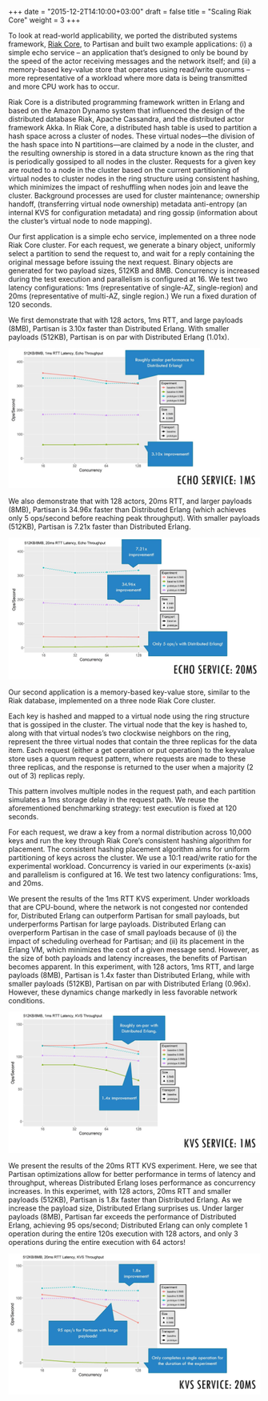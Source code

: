 +++
date = "2015-12-2T14:10:00+03:00"
draft = false
title = "Scaling Riak Core"
weight = 3
+++

To look at read-world applicability, we ported the distributed systems
framework, [Riak Core](http://www.github.com/basho/riak_core), to Partisan
and built two example applications: (i) a simple echo service – an
application that’s designed to only be bound by the speed of the actor
receiving messages and the network itself; and (ii) a memory-based key-value
store that operates using read/write quorums – more representative of a
workload where more data is being transmitted and more CPU work has to occur.

Riak Core is a distributed programming framework written in Erlang and based
on the Amazon Dynamo system that influenced the design of the distributed
database Riak, Apache Cassandra, and the distributed actor framework Akka. In
Riak Core, a distributed hash table is used to partition a hash space across
a cluster of nodes. These virtual nodes—the division of the hash space into N
partitions—are claimed by a node in the cluster, and the resulting ownership
is stored in a data structure known as the ring that is periodically gossiped
to all nodes in the cluster. Requests for a given key are routed to a node in
the cluster based on the current partitioning of virtual nodes to cluster
nodes in the ring structure using consistent hashing, which minimizes the
impact of reshuffling when nodes join and leave the cluster. Background
processes are used for cluster maintenance; ownership handoff, (transferring
virtual node ownership) metadata anti-entropy (an internal KVS for
configuration metadata) and ring gossip (information about the cluster’s
virtual node to node mapping).

Our first application is a simple echo service, implemented on a three node
Riak Core cluster. For each request, we generate a binary object, uniformly
select a partition to send the request to, and wait for a reply containing
the original message before issuing the next request. Binary objects are
generated for two payload sizes, 512KB and 8MB. Concurrency is increased
during the test execution and parallelism is configured at 16. We test two
latency configurations: 1ms (representative of single-AZ, single-region) and
20ms (representative of multi-AZ, single region.) We run a fixed duration of
120 seconds.

We first demonstrate that with 128 actors, 1ms RTT, and large payloads (8MB),
Partisan is 3.10x faster than Distributed Erlang. With smaller payloads
(512KB), Partisan is on par with Distributed Erlang (1.01x).

<img src="img/echo-1ms.JPG" alt="Echo Service: 1ms" class="graph" />

We also demonstrate that with 128 actors, 20ms RTT, and larger payloads
(8MB), Partisan is 34.96x faster than Distributed Erlang (which achieves only
5 ops/second before reaching peak throughput). With smaller payloads (512KB),
Partisan is 7.21x faster than Distributed Erlang.

<img src="img/echo-20ms.JPG" alt="Echo Service: 20ms" class="graph" />

Our second application is a memory-based key-value store, similar to the Riak
database, implemented on a three node Riak Core cluster.

Each key is hashed and mapped to a virtual node using the ring structure that
is gossiped in the cluster. The virtual node that the key is hashed to, along
with that virtual nodes’s two clockwise neighbors on the ring, represent the
three virtual nodes that contain the three replicas for the data item. Each
request (either a get operation or put operation) to the keyvalue store uses
a quorum request pattern, where requests are made to these three replicas,
and the response is returned to the user when a majority (2 out of 3)
replicas reply.

This pattern involves multiple nodes in the request path, and each partition
simulates a 1ms storage delay in the request path. We reuse the
aforementioned benchmarking strategy: test execution is fixed at 120 seconds.

For each request, we draw a key from a normal distribution across 10,000 keys
and run the key through Riak Core’s consistent hashing algorithm for
placement. The consistent hashing placement algorithm aims for uniform
partitioning of keys across the cluster. We use a 10:1 read/write ratio for
the experimental workload. Concurrency is varied in our experiments (x-axis)
and parallelism is configured at 16. We test two latency configurations: 1ms,
and 20ms.

We present the results of the 1ms RTT KVS experiment. Under workloads that
are CPU-bound, where the network is not congested nor contended for,
Distributed Erlang can outperform Partisan for small payloads, but
underperforms Partisan for large payloads. Distributed Erlang can overperform
Partisan in the case of small payloads because of (i) the impact of
scheduling overhead for Partisan; and (ii) its placement in the Erlang VM,
which minimizes the cost of a given message send. However, as the size of
both payloads and latency increases, the benefits of Partisan becomes
apparent. In this experiment, with 128 actors, 1ms RTT, and large payloads
(8MB), Partisan is 1.4x faster than Distributed Erlang, while with smaller
payloads (512KB), Partisan on par with Distributed Erlang (0.96x). However,
these dynamics change markedly in less favorable network conditions.

<img src="img/kvs-1ms.JPG" alt="KVS Service: 1ms" class="graph" />

We present the results of the 20ms RTT KVS experiment. Here, we see that
Partisan optimizations allow for better performance in terms of latency and
throughput, whereas Distributed Erlang loses performance as concurrency
increases. In this experimet, with 128 actors, 20ms RTT and smaller payloads
(512KB), Partisan is 1.8x faster than Distributed Erlang. As we increase the
payload size, Distributed Erlang surprises us. Under larger payloads (8MB),
Partisan far exceeds the performance of Distributed Erlang, achieving 95
ops/second; Distributed Erlang can only complete 1 operation during the
entire 120s execution with 128 actors, and only 3 operations during the
entire execution with 64 actors!

<img src="img/kvs-20ms.JPG" alt="KVS Service: 20ms" class="graph" />